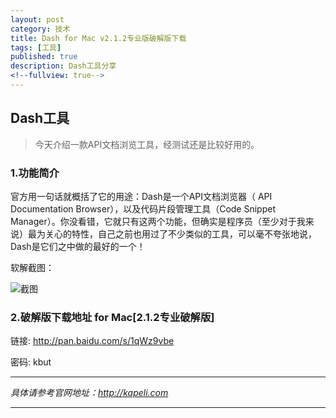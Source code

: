 ```yaml
---
layout: post
category: 技术
title: Dash for Mac v2.1.2专业版破解版下载
tags: [工具]
published: true
description: Dash工具分享
<!--fullview: true-->
---
```



## Dash工具

> 今天介绍一款API文档浏览工具，经测试还是比较好用的。

### 1.功能简介

官方用一句话就概括了它的用途：Dash是一个API文档浏览器（ API Documentation Browser），以及代码片段管理工具（Code Snippet Manager）。你没看错，它就只有这两个功能，但确实是程序员（至少对于我来说）最为关心的特性，自己之前也用过了不少类似的工具，可以毫不夸张地说，Dash是它们之中做的最好的一个！

软解截图：

![截图](http://dl.iteye.com/upload/attachment/0068/7591/80db8278-4de8-3916-bc7a-4ba63c832696.jpg "Dash截图")

### 2.破解版下载地址 for Mac[2.1.2专业破解版]

链接: <http://pan.baidu.com/s/1qWz9vbe> 

密码: kbut

---

*具体请参考官网地址：<http://kapeli.com>*

---
